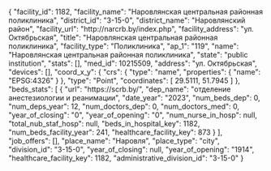 {
    "facility_id": 1182,
    "facility_name": "Наровлянская центральная районная поликлиника",
    "district_id": "3-15-0",
    "district_name": "Наровлянский район",
    "facility_url": "http:\/\/narcrb.by\/index.php",
    "facility_address": "ул. Октябрьская",
    "title": "Наровлянская центральная районная поликлиника",
    "facility_type": "Поликлиника",
    "ap_1": "119",
    "name": "Наровлянская центральная районная поликлиника",
    "state": "public institution",
    "stats": [],
    "med_id": 10215509,
    "address": "ул. Октябрьская",
    "devices": [],
    "coord_x_y": {
        "crs": {
            "type": "name",
            "properties": {
                "name": "EPSG:4326"
            }
        },
        "type": "Point",
        "coordinates": [
            29.5111,
            51.7945
        ]
    },
    "beds_stats": [
        {
            "url": "https:\/\/scrb.by\/",
            "dep_name": "отделение анестезиологии и реанимации",
            "date_year": "2023",
            "num_beds_dep": 0,
            "num_deps_year": 12,
            "num_doctors_dep": 0,
            "num_doctors_med": 0,
            "year_of_closing": "0",
            "year_of_opening": "0",
            "num_nurse_in_hosp": null,
            "total_nub_staf_hosp": null,
            "beds_in_hospital_key": 1182,
            "num_beds_facility_year": 241,
            "healthcare_facility_key": 873
        }
    ],
    "job_offers": [],
    "place_name": "Наровля",
    "place_type": "city",
    "division_id": "3-15-0",
    "year_of_closing": null,
    "year_of_opening": "1914",
    "healthcare_facility_key": 1182,
    "administrative_division_id": "3-15-0"
}